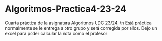 # Algoritmos-Practica4-23-24
Cuarta práctica de la asignatura Algoritmos UDC 23/24. \n
Está práctica normalmente se le entrega a otro grupo y será corregida por ellos.
Dejo un excel para poder calcular la nota como el profesor
